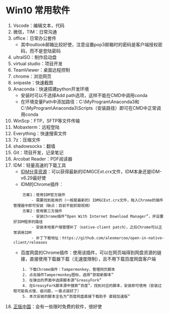 # Win10 常用软件
1. Vscode：编辑文本，代码
2. 微信，TIM：日常沟通
3. office：日常办公套件
    - 其中outlook邮箱比较好使，注意设置pop3邮箱时的密码是客户端授权密码，而不是登陆密码
4. ultraISO：制作启动盘
5. virtual studio：项目开发
6. TeamViewer：桌面远程控制
7. chrome：浏览网页
8. snipaste：快速截图
9. Anaconda：快速搭建python开发环境
    - 安装时可以不选择Add path选项，这样不能在CMD中调用conda
    - 在环境变量Path中添加路径：C:\MyProgram\Anaconda3和C:\MyProgram\Anaconda3\Scripts（安装路径）即可在CMD中正常调用conda
10. WinScp：FTP，SFTP等文件传输
11. Mobaxterm：远程登陆
12. Everything：快速搜索文件
13. 7z：压缩文件
14. shadowsocks：翻墙
15. Git：项目开发，记录笔记
16. Arcobat Reader：PDF阅读器
17. IDM：轻量高速的下载工具
    - [IDM分享资源](http://idman.ys168.com/)：可以获得最新的IDMGCExt.crx文件，IDM本身还是IDM-v6.29最好使
    - IDM的Chrome插件：
    ```
        方案1：使用IDM官方插件
            - 需要找到能用的（一般是最新的）IDMGCExt.crx文件，拖入Chrome的插件管理器中即可安装（缺点：目前不能抓取视频）
        方案2：使用第三方插件
            - 安装Chrome插件“Open With Internet Download Manager”，并设置好IDM程序的路径
            - 安装本地客户端管理补丁（native-client patch），之后Chrome可以正常调用IDM
            - 补丁下载地址：https://github.com/alexmarcoo/open-in-native-client/releases
    ```
    - 百度网盘的Chrome插件：使用该插件，可以在网页端得到网盘资源的链接，直接使用下载器下载（无速度限制），且不用下载百度网盘客户端
    ```
        1. 下载Chrome插件：Tampermonkey，管理网页脚本
        2. 点击插件Tampermonkey图标，选择“获取新脚本”
        3. 在弹出的界面中选择脚本源“GreasyFork”
        4. 在GreasyFork脚本源中搜索“百度”，找到对应的脚本，安装即可使用（安装过程可能有点慢，或问题，一直点就好了）
        5. 本次安装的脚本全名为“百度网盘直接下载助手 直链加速版”
    ```
18. [正版中国](https://getitfree.cn/)：会有一些限时免费的软件，很好使